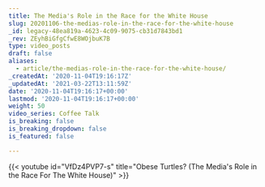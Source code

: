 ```yaml
---
title: The Media's Role in the Race for the White House
slug: 20201106-the-medias-role-in-the-race-for-the-white-house
_id: legacy-48ea819a-4623-4c09-9075-cb31d7843bd1
_rev: ZEyhBiGfgCfwE8WOjbuK7B
type: video_posts
draft: false
aliases:
  - article/the-medias-role-in-the-race-for-the-white-house/
_createdAt: '2020-11-04T19:16:17Z'
_updatedAt: '2021-03-22T13:11:59Z'
date: '2020-11-04T19:16:17+00:00'
lastmod: '2020-11-04T19:16:17+00:00'
weight: 50
video_series: Coffee Talk
is_breaking: false
is_breaking_dropdown: false
is_featured: false

---
```

{{< youtube id="VfDz4PVP7-s" title="Obese Turtles? (The Media's Role in the Race For The White House)" >}}